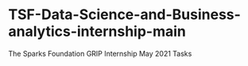 # TSF-Data-Science-and-Business-analytics-internship-main
The Sparks Foundation GRIP Internship May 2021 Tasks
